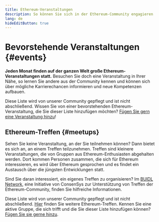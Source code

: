 ```yaml
---
title: Ethereum-Veranstaltungen
description: So können Sie sich in der Ethereum-Community engagieren
lang: de
hideEditButton: true
---
```


# Bevorstehende Veranstaltungen {#events}

**Jeden Monat finden auf der ganzen Welt große Ethereum-Veranstaltungen statt.** Besuchen Sie doch eine Veranstaltung in Ihrer Nähe, so lernen Sie andere aus der Community kennen und können sich über mögliche Karrierechancen informieren und neue Kompetenzen aufbauen.

<UpcomingEventsList/>

Diese Liste wird von unserer Community gepflegt und ist nicht abschließend. Wissen Sie von einer bevorstehenden Ethereum-Veranstaltung, die Sie dieser Liste hinzufügen möchten? [Fügen Sie gern eine Veranstaltung hinzu](https://github.com/ethereum/ethereum-org-website/blob/dev/src/data/community-events.json)!

## Ethereum-Treffen {#meetups}

Sehen Sie keine Veranstaltung, an der Sie teilnehmen können? Dann bietet es sich an, an einem Treffen teilzunehmen. Treffen sind kleinere Veranstaltungen, die von Gruppen aus Ethereum-Enthusiasten abgehalten werden. Dort kommen Personen zusammen, die sich für Ethereum interessieren, es wird über Ethereum gesprochen und es findet ein Austausch über die jüngsten Entwicklungen statt.

<MeetupList />

Sind Sie daran interessiert, ein eigenes Treffen zu organisieren? Im [BUIDL Network](https://consensys.net/developers/buidlnetwork/), eine Initiative von ConsenSys zur Unterstützung von Treffen der Ethereum-Community, finden Sie hilfreiche Informationen.

Diese Liste wird von unserer Community gepflegt und ist nicht abschließend. [Hier](https://www.meetup.com/topics/ethereum/) finden Sie weitere Ethereum-Treffen. Kennen Sie eine aktive Gruppe, die sich trifft und die Sie dieser Liste hinzufügen können? [Fügen Sie sie gerne hinzu](https://github.com/ethereum/ethereum-org-website/blob/dev/src/data/community-meetups.json).
